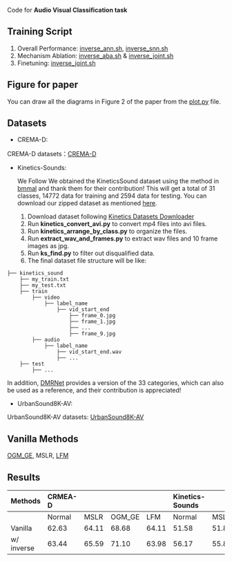 Code for **Audio Visual Classification task**



## Training Script

1. Overall Performance: [inverse_ann.sh](./inverse_ann.sh), [inverse_snn.sh](inverse_snn.sh)
2. Mechanism Ablation: [inverse_aba.sh](./inverse_aba.sh) & [inverse_joint.sh](./inverse_joint.sh)
3. Finetuning: [inverse_joint.sh](./inverse_joint.sh)



## Figure for paper

You can draw all the diagrams in Figure 2 of the paper from the [plot.py](./plot.py) file.



## Datasets

- CREMA-D:

CREMA-D datasets：[CREMA-D](https://github.com/CheyneyComputerScience/CREMA-D)

- Kinetics-Sounds:

  We Follow We obtained the KineticsSound dataset using the method in [bmmal](https://github.com/MengShen0709/bmmal/tree/main) and thank them for their contribution! This will get a total of 31 classes, 14772 data for training and 2594 data for testing. You can download our zipped dataset as mentioned [here](../README.md#L51).

  1. Download dataset following [Kinetics Datasets Downloader](https://github.com/cvdfoundation/kinetics-dataset)
  2. Run **kinetics_convert_avi.py** to convert mp4 files into avi files.
  3. Run **kinetics_arrange_by_class.py** to organize the files.
  4. Run **extract_wav_and_frames.py** to extract wav files and 10 frame images as jpg.
  5. Run **ks_find.py** to filter out disqualified data.
  6. The final dataset file structure will be like:

```
├── kinetics_sound
    ├── my_train.txt
    ├── my_test.txt
    ├── train
        ├── video
            ├── label_name
                ├── vid_start_end
                    ├── frame_0.jpg
                    ├── frame_1.jpg
                    ├── ...
                    ├── frame_9.jpg
        ├── audio
            ├── label_name
                ├── vid_start_end.wav
                ├── ...
    ├── test
        ├── ...
```



In addition, [DMRNet](https://github.com/shicaiwei123/ECCV2024-DMRNet/tree/main) provides a version of the 33 categories, which can also be used as a reference, and their contribution is appreciated! 

- UrbanSound8K-AV:

UrbanSound8K-AV datasets: [UrbanSound8K-AV](https://github.com/Guo-Lingyue/SMMT)



## Vanilla Methods

[OGM_GE](https://github.com/GeWu-Lab/OGM-GE_CVPR2022), MSLR, [LFM](https://github.com/njustkmg/NeurIPS24-LFM)



## Results

| Methods | CRMEA-D |  |  |  | Kinetics-Sounds |  |  |  | UrbanSound8K-AV |  |  |  |
| :--- | :--- | :--- | :--- | :--- | :--- | :--- | :--- | :--- | :--- | :--- | :--- | :--- |
|  | Normal | MSLR | OGM_GE | LFM | Normal | MSLR | OGM_GE | LFM | Normal | MSLR | OGM_GE | LFM |
| Vanilla | 62.63 | 64.11 | 68.68 | 64.11 | 51.58 | 51.89 | 57.63 | 55.28 | 97.90 | 97.79 | 97.60 | 98.05 |
| w/ inverse | 63.44 | 65.59 | 71.10 | 63.98 | 56.17 | 55.86 | 64.61 | 63.15 | 97.86 | 97.98 | 99.24 | 98.63 |

